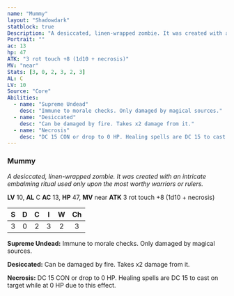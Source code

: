 ```yaml
---
name: "Mummy"
layout: "Shadowdark"
statblock: true
Description: "A desiccated, linen-wrapped zombie. It was created with an intricate embalming ritual used only upon the most worthy warriors or rulers."
Portrait: ""
ac: 13
hp: 47
ATK: "3 rot touch +8 (1d10 + necrosis)"
MV: "near"
Stats: [3, 0, 2, 3, 2, 3]
AL: C
LV: 10
Source: "Core"
Abilities:
  - name: "Supreme Undead"
    desc: "Immune to morale checks. Only damaged by magical sources."
  - name: "Desiccated"
    desc: "Can be damaged by fire. Takes x2 damage from it."
  - name: "Necrosis"
    desc: "DC 15 CON or drop to 0 HP. Healing spells are DC 15 to cast on target while at 0 HP due to this effect."
---
```


### Mummy

_A desiccated, linen-wrapped zombie. It was created with an intricate embalming ritual used only upon the most worthy warriors or rulers._

**LV** 10, **AL** C
**AC** 13, **HP** 47, **MV** near
**ATK** 3 rot touch +8 (1d10 + necrosis)

|  S  |  D  |  C  |  I  |  W  |  Ch  |
|:---:|:---:|:---:|:---:|:---:|:----:|
| 3 | 0 | 2 | 3 | 2 | 3 |

**Supreme Undead:** Immune to morale checks. Only damaged by magical sources.

**Desiccated:** Can be damaged by fire. Takes x2 damage from it.

**Necrosis:** DC 15 CON or drop to 0 HP. Healing spells are DC 15 to cast on target while at 0 HP due to this effect.

